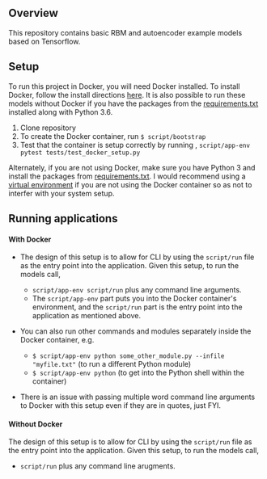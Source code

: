 ## Overview
This repository contains basic RBM and autoencoder example models based on Tensorflow.

## Setup
To run this project in Docker, you will need Docker installed. To install Docker, follow the install directions [here](https://docs.docker.com/install/). It is also possible to run these models without Docker if you have the packages from the [requirements.txt](./requirements.txt) installed along with Python 3.6.

1. Clone repository
2. To create the Docker container, run `$ script/bootstrap`
3. Test that the container is setup correctly by running , `script/app-env pytest tests/test_docker_setup.py`

Alternately, if you are not using Docker, make sure you have Python 3 and install the packages from [requirements.txt](./requirements.txt). I would recommend using a [virtual environment](https://virtualenv.pypa.io/en/stable/) if you are not using the Docker container so as not to interfer with your system setup.


## Running applications
#### With Docker
* The design of this setup is to allow for CLI by using the `script/run` file as the entry point into the application. Given this setup, to run the models call,
    * `script/app-env script/run` plus any command line arguments.
    * The `script/app-env` part puts you into the Docker container's environment, and the `script/run` part is the entry point into the application as mentioned above.

* You can also run other commands and modules separately inside the Docker container, e.g.
    * `$ script/app-env python some_other_module.py --infile "myfile.txt"` (to run a different Python module)
    * `$ script/app-env python` (to get into the Python shell within the container)

* There is an issue with passing multiple word command line arguments to Docker with this setup even if they are in quotes, just FYI.

#### Without Docker
The design of this setup is to allow for CLI by using the `script/run` file as the entry point into the application. Given this setup, to run the models call,
  * `script/run` plus any command line arugments.
